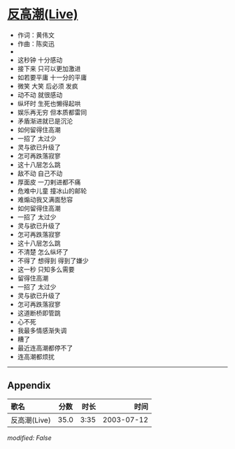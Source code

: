 # [反高潮(Live)](https://music.163.com/song?id=31234265)

* 作词：黄伟文
* 作曲：陈奕迅
* 
* 这秒钟 十分感动
* 接下来 只可以更加激进
* 如若要平庸 十一分的平庸
* 微笑 大笑 后必须 发疯
* 动不动 就很感动
* 纵坏时 生死也懒得起哄
* 娱乐再无穷 但本质都雷同
* 矛盾渐进就已是沉沦
* 如何留得住高潮
* 一招了 太过少
* 灵与欲已升级了
* 怎可再跌落寂寥
* 这十八层怎么跳
* 敌不动 自己不动
* 厚面皮 一刀剌进都不痛
* 危难中儿童 撞冰山的邮轮
* 难煽动我又满面愁容
* 如何留得住高潮
* 一招了 太过少
* 灵与欲已升级了
* 怎可再跌落寂寥
* 这十八层怎么跳
* 不清楚 怎么纵坏了
* 不得了 想得到 得到了嫌少
* 这一秒 只知多么需要
* 留得住高潮
* 一招了 太过少
* 灵与欲已升级了
* 怎可再跌落寂寥
* 这道断桥即管跳
* 心不死
* 我最多情感渐失调
* 糟了
* 最近连高潮都停不了
* 连高潮都烦扰


---

## Appendix

|歌名|分数|时长|时间|
|:---|:---:|---:|---:|
|反高潮(Live)|35.0|3:35|2003-07-12

*modified: False*